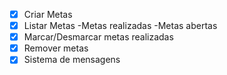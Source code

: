 * [X] Criar Metas
* [X] Listar Metas
  -Metas realizadas
  -Metas abertas
* [X] Marcar/Desmarcar metas realizadas
* [X] Remover metas
* [X] Sistema de mensagens
